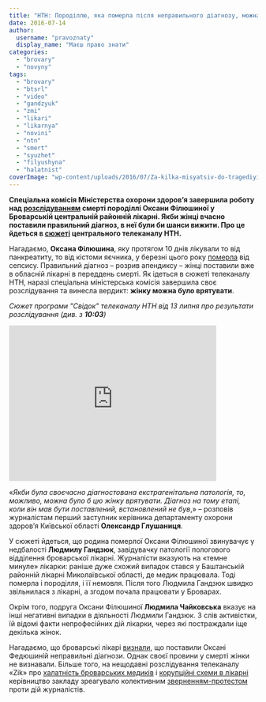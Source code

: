 ```yaml
---
title: "НТН: Породіллю, яка померла після неправильного діагнозу, можна було врятувати – ВІДЕО"
date: 2016-07-14
author: 
  username: "pravoznaty"
  display_name: "Маєш право знати"
categories: 
  - "brovary"
  - "novyny"
tags: 
  - "brovary"
  - "btsrl"
  - "video"
  - "gandzyuk"
  - "zmi"
  - "likari"
  - "likarnya"
  - "novini"
  - "ntn"
  - "smert"
  - "syuzhet"
  - "filyushyna"
  - "halatnist"
coverImage: "wp-content/uploads/2016/07/Za-kilka-misyatsiv-do-tragediyi-1.jpg"
---
```


**Спеціальна комісія Міністерства охорони здоров’я завершила роботу над [розслідуванням](https://mpz.brovary.org/spetskomisiya-moz-pereviryt-brovarsku-likarnyu-cherez-smert-porodilli-zmi/) смерті породіллі Оксани Філюшиної у Броварській центральній районній лікарні. Якби жінці вчасно поставили правильний діагноз, в неї були би шанси вижити. Про це йдеться в [сюжеті](https://ntn.ua/ru/products/programs/svidok/news/2016/07/13/19823) центрального телеканалу НТН.**

Нагадаємо, **Оксана Філюшина**, яку протягом 10 днів лікували то від панкреатиту, то від кістоми яєчника, у березні цього року [померла](https://mpz.brovary.org/smert-porodilli-brovarski-likari-splutaly-apendytsyt-iz-pankreatytom/) від сепсису. Правильний діагноз – розрив апендиксу – жінці поставили вже в обласній лікарні в переддень смерті. Як ідеться в сюжеті телеканалу НТН, наразі спеціальна міністерська комісія завершила своє розслідування та винесла вердикт: **жінку можна було врятувати**.

_Сюжет програми "Свідок" телеканалу НТН від 13 липня про результати розслідування (див. з **10:03**)_

<iframe src="https://www.youtube.com/embed/57wwK1Nlgzc" width="420" height="315" frameborder="0" allowfullscreen="allowfullscreen"></iframe>

«_Якби була своєчасно діагностована екстрагенітальна патологія, то, можливо, можна було б цю жінку врятувати. Діагноз на тому етапі, коли він мав бути поставлений, встановлений не був_,» – розповів журналістам перший заступник керівника департаменту охорони здоров’я Київської області **Олександр Глушаниця**.

У сюжеті йдеться, що родина померлої Оксани Філюшиної звинувачує у недбалості **Людмилу Гандзюк**, завідувачку патології пологового відділення броварської лікарні. Журналісти вказують на «темне минуле» лікарки: раніше дуже схожий випадок стався у Баштанській районній лікарні Миколаївської області, де медик працювала. Тоді померла і породілля, і її немовля. Після того Людмила Гандзюк швидко звільнилася з лікарні, а згодом почала працювати у Броварах.

Окрім того, подруга Оксани Філюшиної **Людмила Чайковська** вказує на інші негативні випадки в діяльності Людмили Гандзюк. З слів активістки, їй відомі факти непрофесійних дій лікарки, через які постраждали іще декілька жінок.

Нагадаємо, що броварські лікарі [визнали](https://mpz.brovary.org/spetskomisiya-moz-pereviryt-brovarsku-likarnyu-cherez-smert-porodilli-zmi/), що поставили Оксані Федюшиній неправильні діагнози. Однак своєї провини у смерті жінки не визнавали. Більше того, на нещодавні розслідування телеканалу «Zik» про [халатність броварських медиків](https://mpz.brovary.org/zhurnalisty-zik-zrobyly-pidbirku-vypadkiv-halatnosti-brovarskyh-likariv-videosyuzhet/) і [корупційні схеми в лікарні](https://mpz.brovary.org/likarski-tayemnytsi-znovu-shukaly-porushennya-u-brovarskij-likarni-video/) керівництво закладу зреагувало колективним [зверненням-протестом](https://mpz.brovary.org/brovarska-likarnya-nazvala-syuzhety-zhurnalistiv-kanalu-zik-psevdorozsliduvannyam/) проти дій журналістів.
